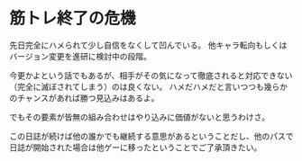 # 筋トレ終了の危機

先日完全にハメられて少し自信をなくして凹んでいる。
他キャラ転向もしくはバージョン変更を進研に検討中の段階。

今更かよという話でもあるが、相手がその気になって徹底されると対応できない（完全に滅ぼされてしまう）のは良くない。
ハメだハメだと言いつつも幾らかのチャンスがあれば勝つ見込みはあるよ。

でもその要素が皆無の組み合わせはやり込みに価値がないと思うわけさ。

この日誌が続けば他の誰かでも継続する意思があるということだし、他のパスで日誌が開始された場合は他ゲーに移ったということでご了承頂きたい。
